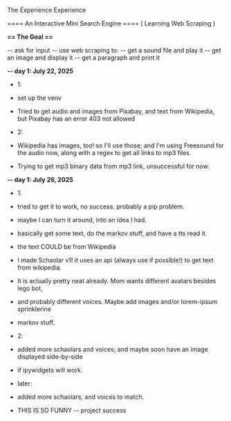The Experience Experience

==== An Interactive Mini Search Engine ====
( Learning Web Scraping )

**== The Goal ==**

-- ask for input
-- use web scraping to:
    -- get a sound file and play it
    -- get an image and display it
    -- get a paragraph and print it

**-- day 1: July 22, 2025**

- 1:

- set up the venv

- Tried to get audio and images from Pixabay,
  and text from Wikipedia, but Pixabay has an error 403
  not allowed 

- 2:

- Wikipedia has images, too! so I'll use those; and
  I'm using Freesound for the audio now, along with a regex to get all links to mp3 files.

- Trying to get mp3 binary data from mp3 link, unsuccessful for now.

**-- day 1: July 26, 2025**

- 1:

- tried to get it to work, no success. probably a pip problem.
- maybe I can turn it around, into an idea I had.

- basically get some text, do the markov stuff, and have a tts read it.
- the text COULD be from Wikipedia

- I made Schaolar v1! it uses an api (always use if possible!) to get text from wikipedia.

- It is actually pretty neat already. Mom wants different avatars besides lego bot,
- and probably different voices. Maybe add images and/or lorem-ipsum sprinklerine
- markov stuff.

- 2:

- added more schaolars and voices; and maybe soon have an image displayed side-by-side
- if ipywidgets will work.

- later:

- added more schaolars, and voices to match.
- THIS IS SO FUNNY -- project success

